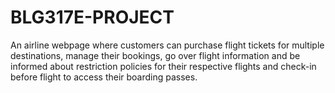 # BLG317E-PROJECT
An airline webpage where customers can purchase flight tickets for multiple destinations, manage their bookings, go over flight information and be informed about restriction policies for their respective flights and check-in before flight to access their boarding passes.
